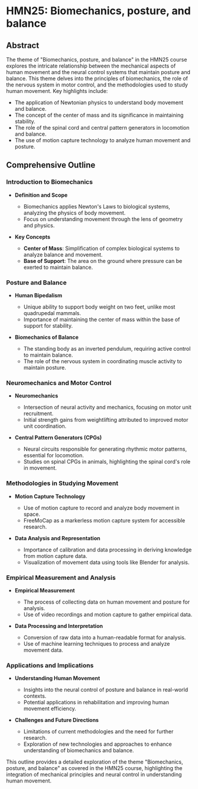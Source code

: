 # HMN25: Biomechanics, posture, and balance

## Abstract
The theme of "Biomechanics, posture, and balance" in the HMN25 course explores the intricate relationship between the mechanical aspects of human movement and the neural control systems that maintain posture and balance. This theme delves into the principles of biomechanics, the role of the nervous system in motor control, and the methodologies used to study human movement. Key highlights include:

- The application of Newtonian physics to understand body movement and balance.
- The concept of the center of mass and its significance in maintaining stability.
- The role of the spinal cord and central pattern generators in locomotion and balance.
- The use of motion capture technology to analyze human movement and posture.

## Comprehensive Outline

### Introduction to Biomechanics
- **Definition and Scope**
  - Biomechanics applies Newton's Laws to biological systems, analyzing the physics of body movement.
  - Focus on understanding movement through the lens of geometry and physics.

- **Key Concepts**
  - **Center of Mass**: Simplification of complex biological systems to analyze balance and movement.
  - **Base of Support**: The area on the ground where pressure can be exerted to maintain balance.

### Posture and Balance
- **Human Bipedalism**
  - Unique ability to support body weight on two feet, unlike most quadrupedal mammals.
  - Importance of maintaining the center of mass within the base of support for stability.

- **Biomechanics of Balance**
  - The standing body as an inverted pendulum, requiring active control to maintain balance.
  - The role of the nervous system in coordinating muscle activity to maintain posture.

### Neuromechanics and Motor Control
- **Neuromechanics**
  - Intersection of neural activity and mechanics, focusing on motor unit recruitment.
  - Initial strength gains from weightlifting attributed to improved motor unit coordination.

- **Central Pattern Generators (CPGs)**
  - Neural circuits responsible for generating rhythmic motor patterns, essential for locomotion.
  - Studies on spinal CPGs in animals, highlighting the spinal cord's role in movement.

### Methodologies in Studying Movement
- **Motion Capture Technology**
  - Use of motion capture to record and analyze body movement in space.
  - FreeMoCap as a markerless motion capture system for accessible research.

- **Data Analysis and Representation**
  - Importance of calibration and data processing in deriving knowledge from motion capture data.
  - Visualization of movement data using tools like Blender for analysis.

### Empirical Measurement and Analysis
- **Empirical Measurement**
  - The process of collecting data on human movement and posture for analysis.
  - Use of video recordings and motion capture to gather empirical data.

- **Data Processing and Interpretation**
  - Conversion of raw data into a human-readable format for analysis.
  - Use of machine learning techniques to process and analyze movement data.

### Applications and Implications
- **Understanding Human Movement**
  - Insights into the neural control of posture and balance in real-world contexts.
  - Potential applications in rehabilitation and improving human movement efficiency.

- **Challenges and Future Directions**
  - Limitations of current methodologies and the need for further research.
  - Exploration of new technologies and approaches to enhance understanding of biomechanics and balance.

This outline provides a detailed exploration of the theme "Biomechanics, posture, and balance" as covered in the HMN25 course, highlighting the integration of mechanical principles and neural control in understanding human movement.